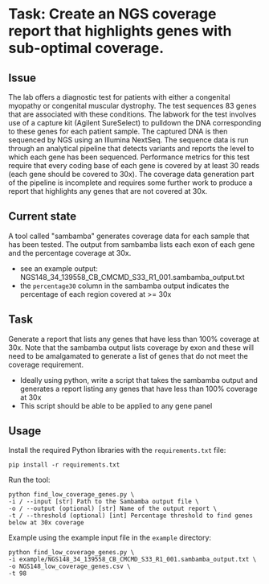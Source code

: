 # Task: Create an NGS coverage report that highlights genes with sub-optimal coverage.

## Issue
The lab offers a diagnostic test for patients with either a congenital myopathy or congenital muscular dystrophy. The test sequences 83 genes that are associated with these conditions. The labwork for the test involves use of a capture kit (Agilent SureSelect) to pulldown the DNA corresponding to these genes for each patient sample. The captured DNA is then sequenced by NGS using an Illumina NextSeq. The sequence data is run through an analytical pipeline that detects variants and reports the level to which each gene has been sequenced. Performance metrics for this test require that every coding base of each gene is covered by at least 30 reads (each gene should be covered to 30x). The coverage data generation part of the pipeline is incomplete and requires some further work to produce a report that highlights any genes that are not covered at 30x.

## Current state
A tool called "sambamba" generates coverage data for each sample that has been tested. The output from sambamba lists each exon of each gene and the percentage coverage at 30x. 
- see an example output: NGS148_34_139558_CB_CMCMD_S33_R1_001.sambamba_output.txt
- the `percentage30` column in the sambamba output indicates the percentage of each region covered at >= 30x

## Task
Generate a report that lists any genes that have less than 100% coverage at 30x. Note that the sambamba output lists coverage by exon and these will need to be amalgamated to generate a list of genes that do not meet the coverage requirement.

- Ideally using python, write a script that takes the sambamba output and generates a report listing any genes that have less than 100% coverage at 30x
- This script should be able to be applied to any gene panel

## Usage
Install the required Python libraries with the `requirements.txt` file:
```
pip install -r requirements.txt
```

Run the tool:
```
python find_low_coverage_genes.py \
-i / --input [str] Path to the Sambamba output file \
-o / --output (optional) [str] Name of the output report \
-t / --threshold (optional) [int] Percentage threshold to find genes below at 30x coverage
```

Example using the example input file in the `example` directory:
```
python find_low_coverage_genes.py \
-i example/NGS148_34_139558_CB_CMCMD_S33_R1_001.sambamba_output.txt \
-o NGS148_low_coverage_genes.csv \
-t 98
```
